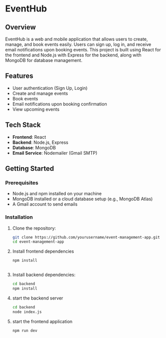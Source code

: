 # EventHub

## Overview

EventHub is a web and mobile application that allows users to create, manage, and book events easily. Users can sign up, log in, and receive email notifications upon booking events. This project is built using React for the frontend and Node.js with Express for the backend, along with MongoDB for database management.

## Features

- User authentication (Sign Up, Login)
- Create and manage events
- Book events
- Email notifications upon booking confirmation
- View upcoming events

## Tech Stack

- **Frontend**: React
- **Backend**: Node.js, Express
- **Database**: MongoDB
- **Email Service**: Nodemailer (Gmail SMTP)
  
## Getting Started

### Prerequisites

- Node.js and npm installed on your machine
- MongoDB installed or a cloud database setup (e.g., MongoDB Atlas)
- A Gmail account to send emails

### Installation

1. Clone the repository:

   ```bash
   git clone https://github.com/yourusername/event-management-app.git
   cd event-management-app
   
2. Install frontend dependencies

   ```bash
   npm install
     
3. Install backend dependencies:

   ```bash
   cd backend
   npm install

4. start the backend server

   ```bash
   cd backend
   node index.js

5. start the frontend application

   ```bash
   npm run dev


